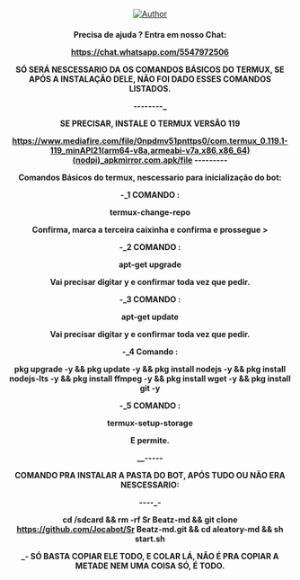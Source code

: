 </div>
<p align="center">
  <a href="https://github.com/Jocabot/Sr Beatz-md.git"><img title="Author" src="https://img.shields.io/badge/Author-Jocabot.svg?style=for-the-badge&logo=github" /></a>
  <h4 align="center">

Precisa de ajuda ? Entra em nosso Chat: 

https://chat.whatsapp.com/5547972506


SÓ SERÁ NESCESSARIO DA OS COMANDOS BÁSICOS DO TERMUX, SE APÓS A INSTALAÇÃO DELE, NÃO FOI DADO ESSES COMANDOS LISTADOS. 

_-_-_-_-_-_-_-_-_

SE PRECISAR, INSTALE O TERMUX VERSÃO 119

https://www.mediafire.com/file/0npdmv51pnttps0/com.termux_0.119.1-119_minAPI21(arm64-v8a,armeabi-v7a,x86,x86_64)(nodpi)_apkmirror.com.apk/file
_-_-_-_-_-_-_-_-_-_

Comandos Básicos do termux, nescessario para inicialização do bot:


-_1 COMANDO :

termux-change-repo 

Confirma, marca a terceira caixinha e confirma e prossegue > 

-_2 COMANDO :

apt-get upgrade

Vai precisar digitar y e confirmar toda vez que pedir.

-_3 COMANDO :

apt-get update

Vai precisar digitar y e confirmar toda vez que pedir.

-_4 Comando :

pkg upgrade -y && pkg update -y && pkg install nodejs -y && pkg install nodejs-lts -y && pkg install ffmpeg -y && pkg install wget -y && pkg install git -y

-_5 COMANDO :

termux-setup-storage


E permite.



__-_-_-_-_-

COMANDO PRA INSTALAR A PASTA DO BOT, APÓS TUDO OU NÃO ERA NESCESSARIO:

___-_-_-_-_-

cd /sdcard && rm -rf Sr Beatz-md && git clone https://github.com/Jocabot/Sr Beatz-md.git && cd aleatory-md && sh start.sh  


_- SÓ BASTA COPIAR ELE TODO, E COLAR LÁ, NÃO É PRA COPIAR A METADE NEM UMA COISA SÓ, É TODO. 
